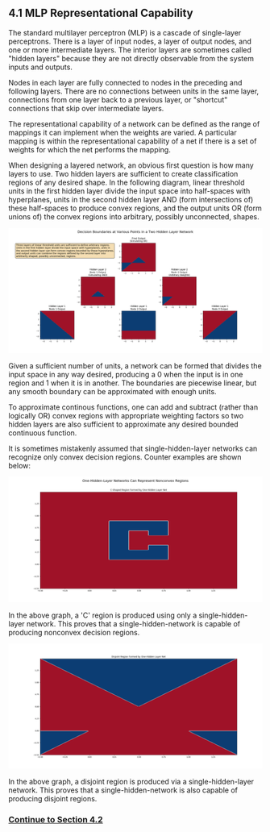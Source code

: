 ## 4.1 MLP Representational Capability

The standard multilayer perceptron (MLP) is a cascade of single-layer perceptrons. There is a layer of input nodes, a layer of output nodes, and one or more intermediate layers. The interior layers are sometimes called "hidden layers" because they are not directly observable from the system inputs and outputs.

Nodes in each layer are fully connected to nodes in the preceding and following layers. There are no connections between units in the same layer, connections from one layer back to a previous layer, or "shortcut" connections that skip over intermediate layers.

The representational capability of a network can be defined as the range of mappings it can implement when the weights are varied. A particular mapping is within the representational capability of a net if there is a set of weights for which the net performs the mapping.

When designing a layered network, an obvious first question is how many layers to use. Two hidden layers are sufficient to create classification regions of any desired shape. In the following diagram, linear threshold units in the first hidden layer divide the input space into half-spaces with hyperplanes, units in the second hidden layer AND (form intersections of) these half-spaces to produce convex regions, and the output units OR (form unions of) the convex regions into arbitrary, possibly unconnected, shapes. 

![Graphs](https://github.com/jlehett/Neural-Smithing/blob/master/4.%20MLP%20Representational%20Capabilities/4.1%20Representational%20Capability/images/1.png)

Given a sufficient number of units, a network can be formed that divides the input space in any way desired, producing a 0 when the input is in one region and 1 when it is in another. The boundaries are piecewise linear, but any smooth boundary can be approximated with enough units.

To approximate continous functions, one can add and subtract (rather than logically OR) convex regions with appropriate weighting factors so two hidden layers are also sufficient to approximate any desired bounded continuous function.

It is sometimes mistakenly assumed that single-hidden-layer networks can recognize only convex decision regions. Counter examples are shown below:

![Graphs](https://github.com/jlehett/Neural-Smithing/blob/master/4.%20MLP%20Representational%20Capabilities/4.1%20Representational%20Capability/images/2.png)

In the above graph, a 'C' region is produced using only a single-hidden-layer network. This proves that a single-hidden-network is capable of producing nonconvex decision regions.

![Graphs](https://github.com/jlehett/Neural-Smithing/blob/master/4.%20MLP%20Representational%20Capabilities/4.1%20Representational%20Capability/images/3.png)

In the above graph, a disjoint region is produced via a single-hidden-layer network. This proves that a single-hidden-network is also capable of producing disjoint regions.


### [Continue to Section 4.2](https://github.com/jlehett/Neural-Smithing/tree/master/4.%20MLP%20Representational%20Capabilities/4.2%20Universal%20Approximation%20Capabilities)
